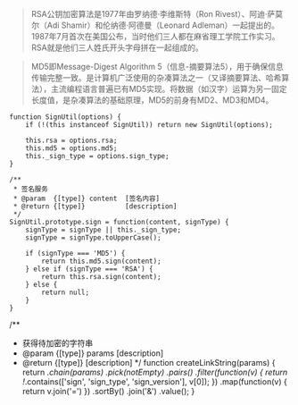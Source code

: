 
> RSA公钥加密算法是1977年由罗纳德·李维斯特（Ron Rivest）、阿迪·萨莫尔（Adi Shamir）和伦纳德·阿德曼（Leonard Adleman）一起提出的。1987年7月首次在美国公布，当时他们三人都在麻省理工学院工作实习。RSA就是他们三人姓氏开头字母拼在一起组成的。

> MD5即Message-Digest Algorithm 5（信息-摘要算法5），用于确保信息传输完整一致。是计算机广泛使用的杂凑算法之一（又译摘要算法、哈希算法），主流编程语言普遍已有MD5实现。将数据（如汉字）运算为另一固定长度值，是杂凑算法的基础原理，MD5的前身有MD2、MD3和MD4。

```
function SignUtil(options) {
    if (!(this instanceof SignUtil)) return new SignUtil(options);

    this.rsa = options.rsa;
    this.md5 = options.md5;
    this._sign_type = options.sign_type;
}

/**
 * 签名服务
 * @param  {[type]} content  [签名内容]
 * @return {[type]}          [description]
 */
SignUtil.prototype.sign = function(content, signType) {
    signType = signType || this._sign_type;
    signType = signType.toUpperCase();

    if (signType === 'MD5') {
        return this.md5.sign(content);
    } else if (signType === 'RSA') {
        return this.rsa.sign(content);
    } else {
        return null;
    }
}
```

/**
 * 获得待加密的字符串
 * @param  {[type]} params [description]
 * @return {[type]}        [description]
 */
function createLinkString(params) {
    return _.chain(params)
        .pick(notEmpty)
        .pairs()
        .filter(function(v) {
            return !_.contains(['sign', 'sign_type', 'sign_version'], v[0]);
        })
        .map(function(v) {
            return v.join('=')
        })
        .sortBy()
        .join('&')
        .value();
}